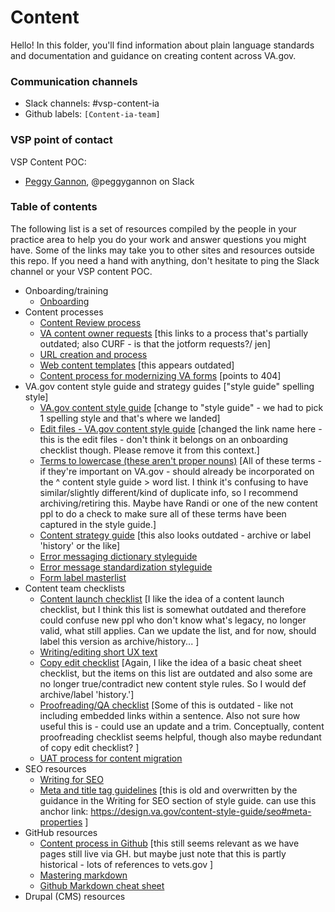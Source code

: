 
# Content 
Hello! In this folder, you'll find information about plain language standards and documentation and guidance on creating content across VA.gov. 

### Communication channels
- Slack channels: #vsp-content-ia
- Github labels: `[Content-ia-team]`

### VSP point of contact
VSP Content POC:  
- [Peggy Gannon](mailto:peggy@thesocompany.com), @peggygannon on Slack 

### Table of contents
The following list is a set of resources compiled by the people in your practice area to help you do your work and answer questions you might have. Some of the links may take you to other sites and resources outside this repo. If you need a hand with anything, don't hesitate to ping the Slack channel or your VSP content POC.
- Onboarding/training
    - [Onboarding](https://github.com/department-of-veterans-affairs/vets.gov-team/wiki/VA.gov-Onboarding)
- Content processes
    - [Content Review process](https://github.com/department-of-veterans-affairs/va.gov-team/blob/master/Practice%20Areas/Content/content-review-process.md)
    - [VA content owner requests](https://github.com/department-of-veterans-affairs/vets.gov-content/blob/master/templates-and-guides/guides/content-update-form-process.md) [this links to a process that's partially outdated; also CURF - is that the jotform requests?/ jen]
    - [URL creation and process](https://github.com/department-of-veterans-affairs/vets.gov-team/blob/master/Practice%20Areas/Information%20Architecture/URL%20Creation%20Process%20and%20Guidelines.md)
    - [Web content templates](https://github.com/department-of-veterans-affairs/vets.gov-content/tree/master/templates-and-guides/web-content-templates) [this appears outdated]
    - [Content process for modernizing VA forms](https://github.com/department-of-veterans-affairs/vets.gov-content/blob/master/templates-and-guides/guides/content-VA-form-process.md) [points to 404]
- VA.gov content style guide and strategy guides ["style guide" spelling style]
    - [VA.gov content style guide](https://design.va.gov/content-style-guide/) [change to "style guide" - we had to pick 1 spelling style and that's where we landed]
    - [Edit files - VA.gov content style guide](https://github.com/department-of-veterans-affairs/vets-design-system-documentation/tree/master/src/_content-style-guide) [changed the link name here - this is the edit files - don't think it belongs on an onboarding checklist though. Please remove it from this context.]
    - [Terms to lowercase (these aren't proper nouns)](https://github.com/department-of-veterans-affairs/vets.gov-content/blob/master/templates-and-guides/list-of-terms-to-lowercase.md) [All of these terms - if they're important on VA.gov - should already be incorporated on the ^ content style guide > word list. I think it's confusing to have similar/slightly different/kind of duplicate info, so I recommend archiving/retiring this. Maybe have Randi or one of the new content ppl to do a check to make sure all of these terms have been captured in the style guide.]
    - [Content strategy guide](https://github.com/department-of-veterans-affairs/vets.gov-content-style-guide/blob/master/Content-Strategy-Document/Table%20of%20Contents.md) [this also looks outdated - archive or label 'history' or the like]
    - [Error messaging dictionary styleguide](https://github.com/department-of-veterans-affairs/vets.gov-team/blob/master/Products/Platform/Design%20System/Guidelines/Error%20handling/Dictionary.md)
    - [Error message standardization styleguide](https://github.com/department-of-veterans-affairs/vets.gov-team/blob/master/Products/Platform/Design%20System/Guidelines/Error%20handling/Content%20Style%20Guide.md)
    - [Form label masterlist](https://github.com/department-of-veterans-affairs/vets.gov-content/blob/master/site-wide-issues/Form%20label%20masterlist.xlsx) 
- Content team checklists    
    - [Content launch checklist](https://github.com/department-of-veterans-affairs/vets.gov-content/blob/master/templates-and-guides/checklists/new-content-launch.md) [I like the idea of a content launch checklist, but I think this list is somewhat outdated and therefore could confuse new ppl who don't know what's legacy, no longer valid, what still applies. Can we update the list, and for now, should label this version as archive/history... ]
    - [Writing/editing short UX text](https://github.com/department-of-veterans-affairs/vets.gov-content/blob/master/templates-and-guides/checklists/rewrite-or-edit-short-UX-text.md)
    - [Copy edit checklist](https://github.com/department-of-veterans-affairs/vets.gov-content/blob/master/templates-and-guides/checklists/copyedit-checklist.md) [Again, I like the idea of a basic cheat sheet checklist, but the items on this list are outdated and also some are no longer true/contradict new content style rules. So I would def archive/label 'history.']
    - [Proofreading/QA checklist](https://github.com/department-of-veterans-affairs/vets.gov-content/blob/master/templates-and-guides/checklists/proofreading-QA-checklist.md) [Some of this is outdated - like not including embedded links within a sentence. Also not sure how useful this is - could use an update and a trim. Conceptually, content proofreading checklist seems helpful, though also maybe redundant of copy edit checklist? ]
    - [UAT process for content migration](https://github.com/department-of-veterans-affairs/vets.gov-content/blob/master/templates-and-guides/checklists/UAT-process-for-content-migration.md)
- SEO resources
    - [Writing for SEO](https://design.va.gov/content-style-guide/seo)
    - [Meta and title tag guidelines](https://github.com/department-of-veterans-affairs/vets.gov-content/blob/master/SEO-work/metas-and-title-tags-guidelines.md) [this is old and overwritten by the guidance in the Writing for SEO section of style guide. can use this anchor link: https://design.va.gov/content-style-guide/seo#meta-properties ]
- GitHub resources
    - [Content process in Github](https://github.com/department-of-veterans-affairs/vets.gov-content/blob/master/templates-and-guides/guides/GitHub_content_process.pdf) [this still seems relevant as we have pages still live via GH. but maybe just note that this is partly historical - lots of references to vets.gov ] 
    - [Mastering markdown](https://guides.github.com/features/mastering-markdown/)
    - [Github Markdown cheat sheet](https://github.com/adam-p/markdown-here/wiki/Markdown-Cheatsheet)
- Drupal (CMS) resources

 
